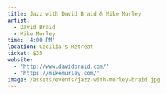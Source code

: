 ```yaml
---
title: Jazz with David Braid & Mike Murley
artist:
  - David Braid
  - Mike Murley
time: '4:00 PM'
location: Cecilia's Retreat
ticket: $35
website:
  - 'http://www.davidbraid.com/'
  - 'https://mikemurley.com/'
image: /assets/events/jazz-with-murley-braid.jpg
---
```

